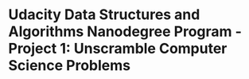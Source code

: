 # Udacity Data Structures and Algorithms Nanodegree Program - Project 1: Unscramble Computer Science Problems
